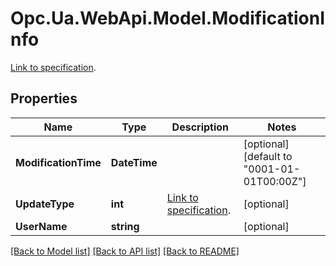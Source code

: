 # Opc.Ua.WebApi.Model.ModificationInfo
[Link to specification](https://reference.opcfoundation.org/v105/Core/docs/Part11/6.6.5).

## Properties

Name | Type | Description | Notes
------------ | ------------- | ------------- | -------------
**ModificationTime** | **DateTime** |  | [optional] [default to "0001-01-01T00:00Z"]
**UpdateType** | **int** | [Link to specification](https://reference.opcfoundation.org/v105/Core/docs/Part11/6.7). | [optional] 
**UserName** | **string** |  | [optional] 

[[Back to Model list]](../README.md#documentation-for-models) [[Back to API list]](../README.md#documentation-for-api-endpoints) [[Back to README]](../README.md)

